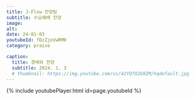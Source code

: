 ```yaml
---
title: J-Flow 찬양팀
subtitle: 수요예배 찬양
image:
alt:
date: 24-01-03
youtubeId: fDzZjoVwRM0
category: praise

caption:
  title: 경배와 찬양
  subtitle: 2024. 1. 3
  # thumbnail: https://img.youtube.com/vi/42YQfO2b9ZM/hqdefault.jpg
---
```


{% include youtubePlayer.html id=page.youtubeId %}
